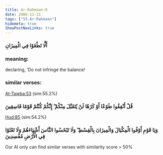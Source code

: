 ```yaml
---
title: Ar-Rahmaan:8
date: 2006-11-21
tags: ["55.Ar-Rahmaan"]
hidemeta: true 
ShowPostNavLinks: true 
---
```

### أَلَّا تَطْغَوْا فِي الْمِيزَانِ
### meaning: 
declaring, ‘Do not infringe the balance!
### similar verses: 

[At-Tawba:53](/9/53) (sim:55.2%)

### قُلْ أَنْفِقُوا طَوْعًا أَوْ كَرْهًا لَنْ يُتَقَبَّلَ مِنْكُمْ ۖ إِنَّكُمْ كُنْتُمْ قَوْمًا فَاسِقِينَ

[Hud:85](/11/85) (sim:54.2%)

### وَيَا قَوْمِ أَوْفُوا الْمِكْيَالَ وَالْمِيزَانَ بِالْقِسْطِ ۖ وَلَا تَبْخَسُوا النَّاسَ أَشْيَاءَهُمْ وَلَا تَعْثَوْا فِي الْأَرْضِ مُفْسِدِينَ

Our AI only can find similar verses with similarity score > 50% 


